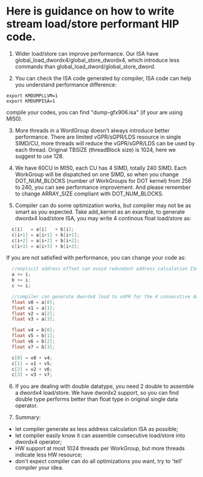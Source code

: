 Here is guidance on how to write stream load/store performant HIP code.
=================

1. Wider load/store can improve performance. Our ISA have global_load_dwordx4/global_store_dwordx4, which introduce less commands than global_load_dword/global_store_dword.

2. You can check the ISA code generated by compiler, ISA code can help you understand performance difference:
  ```
  export KMDUMPLLVM=1
  export KMDUMPISA=1
  ```
  compile your codes, you can find "dump-gfx906.isa" (if your are using MI50).

3. More threads in a WordGroup doesn't always introduce better performance. 
There are limited vGPR/sGPR/LDS resource in single SIMD/CU, more threads will reduce the vGPR/sGPR/LDS can be used by each thread. 
Original TBSIZE (threadBlock size) is 1024, here we suggest to use 128.

4. We have 60CU in MI50, each CU has 4 SIMD, totally 240 SIMD. 
Each WorkGroup will be dispatched on one SIMD, so when you change DOT_NUM_BLOCKS (number of WorkGroups for DOT kernel) from 256 to 240, you can see performance improvement.
And please remember to change ARRAY_SIZE compliant with DOT_NUM_BLOCKS.

5. Compiler can do some optimization works, but compiler may not be as smart as you expected.
Take add_kernel as an example, to generate dwordx4 load/store ISA, you may write 4 continous float load/store as:
```cpp
  c[i]   = a[i]   + b[i];
  c[i+1] = a[i+1] + b[i+1];
  c[i+2] = a[i+2] + b[i+2];
  c[i+3] = a[i+3] + b[i+3];
```
If you are not satisfied with performance, you can change your code as:
```cpp
  //explicit address offset can avoid redundant address calculation ISA.
  a += i;
  b += i;
  c += i;

  //compiler can generate dwordx4 load to vGPR for the 4 consecutive dword load, as this is more straightforward for compiler to optimize
  float v0 = a[0];
  float v1 = a[1];
  float v2 = a[2];
  float v3 = a[3];

  float v4 = b[0];
  float v5 = b[1];
  float v6 = b[2];
  float v7 = b[3];

  c[0] = v0 + v4;
  c[1] = v1 + v5;
  c[2] = v2 + v6;
  c[3] = v3 + v7;
```
6. If you are dealing with double datatype, you need 2 double to assemble a dwordx4 load/store. 
We have dwordx2 support, so you can find double type performs better than float type in original single data operator.

7. Summary:
* let compiler generate as less address calculation ISA as possible;
* let compiler easily know it can assemble consecutive load/store into dwordx4 operator;
* HW support at most 1024 threads per WorkGroup, but more threads indicate less HW resource;
* don't expect compiler can do all optimizations you want, try to 'tell' compiler your idea.
